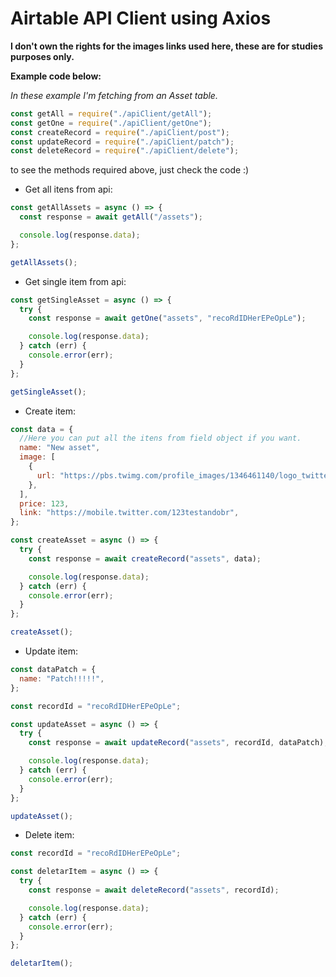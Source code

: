 # Airtable API Client using Axios

**I don't own the rights for the images links used here, these are for studies purposes only.**

**Example code below:**

_In these example I'm fetching from an Asset table._

```javascript
const getAll = require("./apiClient/getAll");
const getOne = require("./apiClient/getOne");
const createRecord = require("./apiClient/post");
const updateRecord = require("./apiClient/patch");
const deleteRecord = require("./apiClient/delete");
```

to see the methods required above, just check the code :)

- Get all itens from api:

```javascript
const getAllAssets = async () => {
  const response = await getAll("/assets");

  console.log(response.data);
};

getAllAssets();
```

- Get single item from api:

```javascript
const getSingleAsset = async () => {
  try {
    const response = await getOne("assets", "recoRdIDHerEPeOpLe");

    console.log(response.data);
  } catch (err) {
    console.error(err);
  }
};

getSingleAsset();
```

- Create item:

```javascript
const data = {
  //Here you can put all the itens from field object if you want.
  name: "New asset",
  image: [
    {
      url: "https://pbs.twimg.com/profile_images/1346461140/logo_twitter_400x400.jpg",
    },
  ],
  price: 123,
  link: "https://mobile.twitter.com/123testandobr",
};

const createAsset = async () => {
  try {
    const response = await createRecord("assets", data);

    console.log(response.data);
  } catch (err) {
    console.error(err);
  }
};

createAsset();
```

- Update item:

```javascript
const dataPatch = {
  name: "Patch!!!!!",
};

const recordId = "recoRdIDHerEPeOpLe";

const updateAsset = async () => {
  try {
    const response = await updateRecord("assets", recordId, dataPatch);

    console.log(response.data);
  } catch (err) {
    console.error(err);
  }
};

updateAsset();
```

- Delete item:

```javascript
const recordId = "recoRdIDHerEPeOpLe";

const deletarItem = async () => {
  try {
    const response = await deleteRecord("assets", recordId);

    console.log(response.data);
  } catch (err) {
    console.error(err);
  }
};

deletarItem();
```
